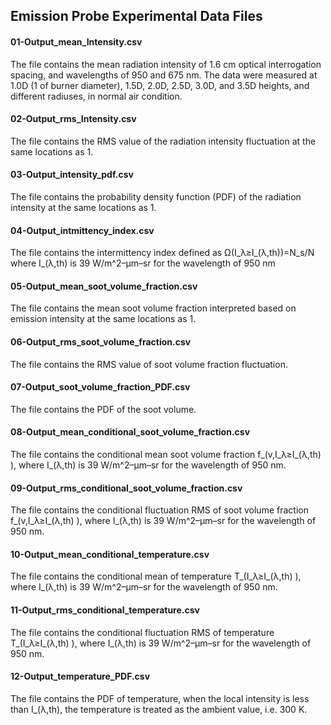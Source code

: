 ## Emission Probe Experimental Data Files

#### 01-Output_mean_Intensity.csv
The file contains the mean radiation intensity of 1.6 cm optical interrogation spacing, and wavelengths of 950 and 675 nm. The data were measured at 1.0D (1 of burner diameter), 1.5D, 2.0D, 2.5D, 3.0D, and 3.5D heights, and different radiuses, in normal air condition.

#### 02-Output_rms_Intensity.csv
The file contains the RMS value of the radiation intensity fluctuation at the same locations as 1.

#### 03-Output_intensity_pdf.csv
The file contains the probability density function (PDF) of the radiation intensity at the same locations as 1.

#### 04-Output_intmittency_index.csv
The file contains the intermittency index defined as
Ω(I_λ≥I_(λ,th))=N_s/N
where I_(λ,th) is 39 W/m^2–μm–sr  for the wavelength of 950 nm

#### 05-Output_mean_soot_volume_fraction.csv
The file contains the mean soot volume fraction interpreted based on emission intensity at the same locations as 1.

#### 06-Output_rms_soot_volume_fraction.csv
The file contains the RMS value of soot volume fraction fluctuation.

#### 07-Output_soot_volume_fraction_PDF.csv
The file contains the PDF of the soot volume.

#### 08-Output_mean_conditional_soot_volume_fraction.csv
The file contains the conditional mean soot volume fraction f_(v,I_λ≥I_(λ,th) ), where I_(λ,th) is 39 W/m^2–μm–sr  for the wavelength of 950 nm.

#### 09-Output_rms_conditional_soot_volume_fraction.csv
The file contains the conditional fluctuation RMS of soot volume fraction f_(v,I_λ≥I_(λ,th) ), where I_(λ,th) is 39 W/m^2–μm–sr  for the wavelength of 950 nm.

#### 10-Output_mean_conditional_temperature.csv
The file contains the conditional mean of temperature T_(I_λ≥I_(λ,th) ), where I_(λ,th) is 39 W/m^2–μm–sr  for the wavelength of 950 nm.

#### 11-Output_rms_conditional_temperature.csv
The file contains the conditional fluctuation RMS of temperature T_(I_λ≥I_(λ,th) ), where I_(λ,th) is 39 W/m^2–μm–sr  for the wavelength of 950 nm.

#### 12-Output_temperature_PDF.csv
The file contains the PDF of temperature, when the local intensity is less than I_(λ,th), the temperature is treated as the ambient value, i.e. 300 K.




